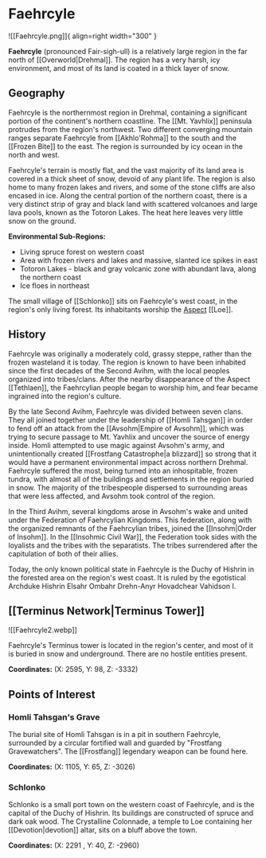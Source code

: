 # Faehrcyle

![[Faehrcyle.png]]{ align=right width="300" }

**Faehrcyle** (pronounced Fair-sigh-ull) is a relatively large region in the far north of [[Overworld|Drehmal]]. The region has a very harsh, icy environment, and most of its land is coated in a thick layer of snow.

## Geography

Faehrcyle is the northernmost region in Drehmal, containing a significant portion of the continent's northern coastline. The [[Mt. Yavhlix]] peninsula protrudes from the region's northwest. Two different converging mountain ranges separate Faehrcyle from [[Akhlo'Rohma]] to the south and the [[Frozen Bite]] to the east. The region is surrounded by icy ocean in the north and west.

Faehrcyle's terrain is mostly flat, and the vast majority of its land area is covered in a thick sheet of snow, devoid of any plant life. The region is also home to many frozen lakes and rivers, and some of the stone cliffs are also encased in ice. Along the central portion of the northern coast, there is a very distinct strip of gray and black land with scattered volcanoes and large lava pools, known as the Totoron Lakes. The heat here leaves very little snow on the ground.

**Environmental Sub-Regions:** <br>
- Living spruce forest on western coast <br>
- Area with frozen rivers and lakes and massive, slanted ice spikes in east <br>
- Totoron Lakes - black and gray volcanic zone with abundant lava, along the northern coast <br>
- Ice floes in northeast

The small village of [[Schlonko]] sits on Faehrcyle's west coast, in the region's only living forest. Its inhabitants worship the [Aspect](/Lore/Higher_Beings/Aspects/) [[Loe]].

## History

Faehrcyle was originally a moderately cold, grassy steppe, rather than the frozen wasteland it is today. The region is known to have been inhabited since the first decades of the Second Avihm, with the local peoples organized into tribes/clans. After the nearby disappearance of the Aspect [[Tethlaen]], the Faehrcylian people began to worship him, and fear became ingrained into the region's culture.

By the late Second Avihm, Faehrcyle was divided between seven clans. They all joined together under the leadership of [[Homli Tahsgan]] in order to fend off an attack from the [[Avsohm|Empire of Avsohm]], which was trying to secure passage to Mt. Yavhlix and uncover the source of energy inside. Homli attempted to use magic against Avsohm's army, and unintentionally created [[Frostfang Catastrophe|a blizzard]] so strong that it would have a permanent environmental impact across northern Drehmal. Faehrcyle suffered the most, being turned into an inhospitable, frozen tundra, with almost all of the buildings and settlements in the region buried in snow. The majority of the tribespeople dispersed to surrounding areas that were less affected, and Avsohm took control of the region.

In the Third Avihm, several kingdoms arose in Avsohm's wake and united under the Federation of Faehrcylian Kingdoms. This federation, along with the organized remnants of the Faehrcylian tribes, joined the [[Insohm|Order of Insohm]]. In the [[Insohmic Civil War]], the Federation took sides with the loyalists and the tribes with the separatists. The tribes surrendered after the capitulation of both of their allies. 

Today, the only known political state in Faehrcyle is the Duchy of Hishrin in the forested area on the region's west coast. It is ruled by the egotistical Archduke Hishrin Elsahr Ombahr Drehn-Anyr Hovadchear Vahidson I.

## [[Terminus Network|Terminus Tower]] 

![[Faehrcyle2.webp]]

Faehrcyle's Terminus tower is located in the region's center, and most of it is buried in snow and underground. There are no hostile entities present.

**Coordinates:** (X: 2595, Y: 98, Z: -3332)

## Points of Interest

### Homli Tahsgan's Grave

The burial site of Homli Tahsgan is in a pit in southern Faehrcyle, surrounded by a circular fortified wall and guarded by "Frostfang Gravewatchers". The [[Frostfang]] legendary weapon can be found here.

**Coordinates:** (X: 1105, Y: 65, Z: -3026)

### Schlonko

Schlonko is a small port town on the western coast of Faehrcyle, and is the capital of the Duchy of Hishrin. Its buildings are constructed of spruce and dark oak wood. The Crystalline Colonnade, a temple to Loe containing her [[Devotion|devotion]] altar, sits on a bluff above the town.

**Coordinates:** (X: 2291 , Y: 40, Z: -2960)
